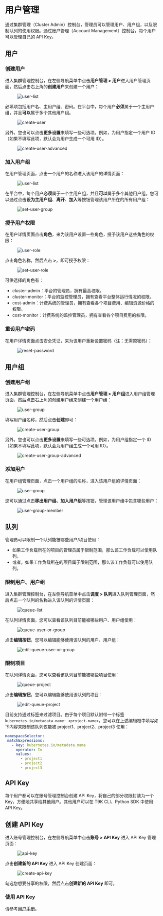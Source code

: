 # 用户管理

通过集群管理（Cluster Admin）控制台，管理员可以管理用户、用户组，以及限制队列的使用权限。通过账户管理（Account Management）控制台，每个用户可以管理自己的 API Key。

## 用户

### 创建用户

进入集群管理控制台，在左侧导航菜单中点击**用户管理 > 用户**进入用户管理页面，然后点击右上角的**创建用户**来创建一个用户：

<figure class="screenshot">
  <img alt="user-list" src="../assets/user-and-security-management/user-management/user-list.png" />
</figure>

必填项包括用户名、主用户组、密码。在平台中，每个用户**必须**属于一个主用户组，并且**可以**属于多个其他用户组。

<figure class="screenshot">
  <img alt="create-user" src="../assets/user-and-security-management/user-management/create-user.png" />
</figure>

另外，您也可以点击**更多设置**来填写一些可选项。例如，为用户指定一个用户 ID（如果不填写此项，默认会为用户生成一个可用 ID）。

<figure class="screenshot">
  <img alt="create-user-advanced" src="../assets/user-and-security-management/user-management/create-user-advanced.png" />
</figure>

### 加入用户组

在用户管理页面，点击一个用户的名称进入该用户的详情页面：

<figure class="screenshot">
  <img alt="user-list" src="../assets/user-and-security-management/user-management/user-list.png" />
</figure>

在平台中，每个用户**必须**属于一个主用户组，并且**可以**属于多个其他用户组。您可以通过点击**设为主用户组**、**离开**、**加入**等按钮管理该用户所在的所有用户组：

<figure class="screenshot">
  <img alt="set-user-group" src="../assets/user-and-security-management/user-management/set-user-group.png" />
</figure>

### 授予用户权限

在用户详情页面点击**角色**，来为该用户设置一些角色，授予该用户这些角色的权限：

<figure class="screenshot">
  <img alt="user-role" src="../assets/user-and-security-management/user-management/user-role.png" />
</figure>

点击角色名称，然后点击 **>**，即可授予权限：

<figure class="screenshot">
  <img alt="set-user-role" src="../assets/user-and-security-management/user-management/set-user-role.png" />
</figure>

可供选择的角色有：

* cluster-admin：平台的管理员，拥有最高权限。
* cluster-monitor：平台的监控管理员，拥有查看平台整体运行情况的权限。
* cost-admin：计费系统的管理员，拥有查看各个项目费用、编辑资源价格的权限。
* cost-monitor：计费系统的监控管理员，拥有查看各个项目费用的权限。

### 重设用户密码

在用户详情页面点击安全凭证，来为该用户重新设置密码（注：无需原密码）：

<figure class="screenshot">
  <img alt="reset-password" src="../assets/user-and-security-management/user-management/reset-password.png" />
</figure>

## 用户组

### 创建用户组

进入集群管理控制台，在左侧导航菜单中点击**用户管理 > 用户组**进入用户组管理页面，然后点击右上角的创建用户组来创建一个用户组：

<figure class="screenshot">
  <img alt="user-group" src="../assets/user-and-security-management/user-management/user-group.png" />
</figure>

填写用户组名称，然后点击**创建**即可：

<figure class="screenshot">
  <img alt="create-user-group" src="../assets/user-and-security-management/user-management/create-user-group.png" />
</figure>

另外，您也可以点击**更多设置**来填写一些可选项。例如，为用户组指定一个 ID（如果不填写此项，默认会为用户组生成一个可用 ID）。

<figure class="screenshot">
  <img alt="create-user-group-advanced" src="../assets/user-and-security-management/user-management/create-user-group-advanced.png" />
</figure>

### 添加用户

在用户组管理页面，点击一个用户组的名称，进入该用户组的详情页面：

<figure class="screenshot">
  <img alt="user-group" src="../assets/user-and-security-management/user-management/user-group.png" />
</figure>

您可以通过点击**移出用户组、加入用户组**等按钮，管理该用户组中包含哪些用户：

<figure class="screenshot">
  <img alt="user-group-member" src="../assets/user-and-security-management/user-management/user-group-member.png" />
</figure>

## 队列

管理员可以限制一个队列能被哪些用户/项目使用：

* 如果工作负载所在的项目的管理员属于限制范围，那么该工作负载可以使用队列。
* 或者，如果工作负载所在的项目属于限制范围，那么该工作负载可以使用队列。

### 限制用户、用户组

进入集群管理控制台，在左侧导航菜单中点击**调度 > 队列**进入队列管理页面，然后点击一个队列的名称进入该队列的详情页面：

<figure class="screenshot">
  <img alt="queue-list" src="../assets/user-and-security-management/user-management/queue-list.png" />
</figure>

在队列详情页面，您可以查看该队列目前能被哪些用户、用户组使用：

<figure class="screenshot">
  <img alt="queue-user-or-group" src="../assets/user-and-security-management/user-management/queue-user-or-group.png" />
</figure>

点击**编辑按钮**，您可以编辑能够使用该队列的用户、用户组：

<figure class="screenshot">
  <img alt="edit-queue-user-or-group" src="../assets/user-and-security-management/user-management/edit-queue-user-or-group.png" />
</figure>

### 限制项目

在队列详情页面，您可以查看该队列目前能被哪些项目使用：

<figure class="screenshot">
  <img alt="queue-project" src="../assets/user-and-security-management/user-management/queue-project.png" />
</figure>

点击**编辑按钮**，您可以编辑能够使用该队列的项目：

<figure class="screenshot">
  <img alt="edit-queue-project" src="../assets/user-and-security-management/user-management/edit-queue-project.png" />
</figure>

目前支持通过标签来过滤项目。由于每个项目默认附带一个标签 `kubernetes.io/metadata.name: <project-name>`，您可以在上述编辑框中填写如下内容来限制该队列仅能被 project1、project2、project3 使用：

```yaml
namespaceSelector:
 matchExpressions:
   - key: kubernetes.io/metadata.name
     operator: In
     values:
       - project1
       - project2
       - project3
```

## API Key

每个用户都可以在账号管理控制台创建 API Key，将自己的部分权限封装为一个 Key，方便地共享给其他用户。其他用户可以在 T9K CLI、Python SDK 中使用 API Key。

## 创建 API Key

进入账号管理控制台，在左侧导航菜单中点击**账号 > API Key** 进入 API Key 管理页面：

<figure class="screenshot">
  <img alt="api-key" src="../assets/user-and-security-management/user-management/api-key.png" />
</figure>

点击**创建新的 API Key** 进入 API Key 创建页面：

<figure class="screenshot">
  <img alt="create-api-key" src="../assets/user-and-security-management/user-management/create-api-key.png" />
</figure>

勾选您想要分享的权限，然后点击**创建新的 API Key** 即可。

### 使用 API Key

请参考<a target="_blank" rel="noopener noreferrer" href="https://t9k.github.io/user-manuals/latest/tasks/use-api-key.html">用户手册</a>。
